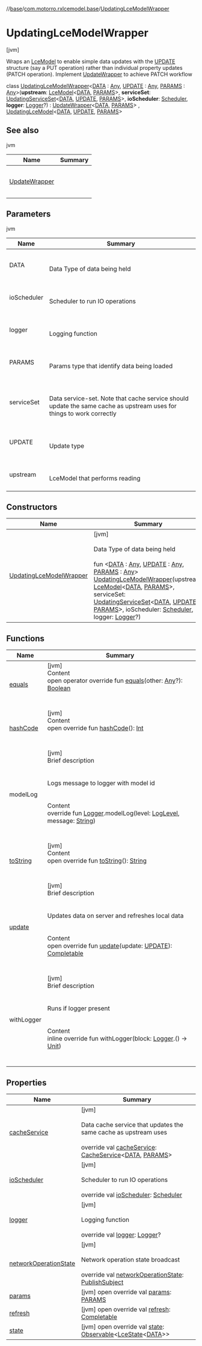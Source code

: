 //[base](../../index.md)/[com.motorro.rxlcemodel.base](../index.md)/[UpdatingLceModelWrapper](index.md)



# UpdatingLceModelWrapper  
 [jvm] 

Wraps an [LceModel](../-lce-model/index.md) to enable simple data updates with the [UPDATE](index.md) structure (say a PUT operation) rather than individual property updates (PATCH operation). Implement [UpdateWrapper](../-update-wrapper/index.md) to achieve PATCH workflow

class [UpdatingLceModelWrapper](index.md)<[DATA](index.md) : [Any](https://kotlinlang.org/api/latest/jvm/stdlib/kotlin/-any/index.html), [UPDATE](index.md) : [Any](https://kotlinlang.org/api/latest/jvm/stdlib/kotlin/-any/index.html), [PARAMS](index.md) : [Any](https://kotlinlang.org/api/latest/jvm/stdlib/kotlin/-any/index.html)>(**upstream**: [LceModel](../-lce-model/index.md)<[DATA](index.md), [PARAMS](index.md)>, **serviceSet**: [UpdatingServiceSet](../../com.motorro.rxlcemodel.base.service/-updating-service-set/index.md)<[DATA](index.md), [UPDATE](index.md), [PARAMS](index.md)>, **ioScheduler**: [Scheduler](http://reactivex.io/RxJava/2.x/javadoc/io/reactivex/Scheduler.html), **logger**: [Logger](../-logger/index.md)?) : [UpdateWrapper](../-update-wrapper/index.md)<[DATA](index.md), [PARAMS](index.md)> , [UpdatingLceModel](../-updating-lce-model/index.md)<[DATA](index.md), [UPDATE](index.md), [PARAMS](index.md)>    


## See also  
  
jvm  
  
|  Name|  Summary| 
|---|---|
| [UpdateWrapper](../-update-wrapper/index.md)| <br><br><br><br>
  


## Parameters  
  
jvm  
  
|  Name|  Summary| 
|---|---|
| DATA| <br><br>Data Type of data being held<br><br>
| ioScheduler| <br><br>Scheduler to run IO operations<br><br>
| logger| <br><br>Logging function<br><br>
| PARAMS| <br><br>Params type that identify data being loaded<br><br>
| serviceSet| <br><br>Data service-set. Note that cache service should update the same cache as upstream uses for things to work correctly<br><br>
| UPDATE| <br><br>Update type<br><br>
| upstream| <br><br>LceModel that performs reading<br><br>
  


## Constructors  
  
|  Name|  Summary| 
|---|---|
| [UpdatingLceModelWrapper](-updating-lce-model-wrapper.md)|  [jvm] <br><br>Data Type of data being held<br><br>fun <[DATA](index.md) : [Any](https://kotlinlang.org/api/latest/jvm/stdlib/kotlin/-any/index.html), [UPDATE](index.md) : [Any](https://kotlinlang.org/api/latest/jvm/stdlib/kotlin/-any/index.html), [PARAMS](index.md) : [Any](https://kotlinlang.org/api/latest/jvm/stdlib/kotlin/-any/index.html)> [UpdatingLceModelWrapper](-updating-lce-model-wrapper.md)(upstream: [LceModel](../-lce-model/index.md)<[DATA](index.md), [PARAMS](index.md)>, serviceSet: [UpdatingServiceSet](../../com.motorro.rxlcemodel.base.service/-updating-service-set/index.md)<[DATA](index.md), [UPDATE](index.md), [PARAMS](index.md)>, ioScheduler: [Scheduler](http://reactivex.io/RxJava/2.x/javadoc/io/reactivex/Scheduler.html), logger: [Logger](../-logger/index.md)?)   <br>


## Functions  
  
|  Name|  Summary| 
|---|---|
| [equals](https://kotlinlang.org/api/latest/jvm/stdlib/kotlin/-any/equals.html)| [jvm]  <br>Content  <br>open operator override fun [equals](https://kotlinlang.org/api/latest/jvm/stdlib/kotlin/-any/equals.html)(other: [Any](https://kotlinlang.org/api/latest/jvm/stdlib/kotlin/-any/index.html)?): [Boolean](https://kotlinlang.org/api/latest/jvm/stdlib/kotlin/-boolean/index.html)  <br><br><br>
| [hashCode](https://kotlinlang.org/api/latest/jvm/stdlib/kotlin/-any/hash-code.html)| [jvm]  <br>Content  <br>open override fun [hashCode](https://kotlinlang.org/api/latest/jvm/stdlib/kotlin/-any/hash-code.html)(): [Int](https://kotlinlang.org/api/latest/jvm/stdlib/kotlin/-int/index.html)  <br><br><br>
| modelLog| [jvm]  <br>Brief description  <br><br><br>Logs message to logger with model id<br><br>  <br>Content  <br>override fun [Logger](../-logger/index.md).modelLog(level: [LogLevel](../-log-level/index.md), message: [String](https://kotlinlang.org/api/latest/jvm/stdlib/kotlin/-string/index.html))  <br><br><br>
| [toString](https://kotlinlang.org/api/latest/jvm/stdlib/kotlin/-any/to-string.html)| [jvm]  <br>Content  <br>open override fun [toString](https://kotlinlang.org/api/latest/jvm/stdlib/kotlin/-any/to-string.html)(): [String](https://kotlinlang.org/api/latest/jvm/stdlib/kotlin/-string/index.html)  <br><br><br>
| [update](update.md)| [jvm]  <br>Brief description  <br><br><br>Updates data on server and refreshes local data<br><br>  <br>Content  <br>open override fun [update](update.md)(update: [UPDATE](index.md)): [Completable](http://reactivex.io/RxJava/2.x/javadoc/io/reactivex/Completable.html)  <br><br><br>
| withLogger| [jvm]  <br>Brief description  <br><br><br>Runs if logger present<br><br>  <br>Content  <br>inline override fun withLogger(block: [Logger](../-logger/index.md).() -> [Unit](https://kotlinlang.org/api/latest/jvm/stdlib/kotlin/-unit/index.html))  <br><br><br>


## Properties  
  
|  Name|  Summary| 
|---|---|
| [cacheService](index.md#com.motorro.rxlcemodel.base/UpdatingLceModelWrapper/cacheService/#/PointingToDeclaration/)|  [jvm] <br><br>Data cache service that updates the same cache as upstream uses<br><br>override val [cacheService](index.md#com.motorro.rxlcemodel.base/UpdatingLceModelWrapper/cacheService/#/PointingToDeclaration/): [CacheService](../../com.motorro.rxlcemodel.base.service/-cache-service/index.md)<[DATA](index.md), [PARAMS](index.md)>   <br>
| [ioScheduler](index.md#com.motorro.rxlcemodel.base/UpdatingLceModelWrapper/ioScheduler/#/PointingToDeclaration/)|  [jvm] <br><br>Scheduler to run IO operations<br><br>override val [ioScheduler](index.md#com.motorro.rxlcemodel.base/UpdatingLceModelWrapper/ioScheduler/#/PointingToDeclaration/): [Scheduler](http://reactivex.io/RxJava/2.x/javadoc/io/reactivex/Scheduler.html)   <br>
| [logger](index.md#com.motorro.rxlcemodel.base/UpdatingLceModelWrapper/logger/#/PointingToDeclaration/)|  [jvm] <br><br>Logging function<br><br>override val [logger](index.md#com.motorro.rxlcemodel.base/UpdatingLceModelWrapper/logger/#/PointingToDeclaration/): [Logger](../-logger/index.md)?   <br>
| [networkOperationState](index.md#com.motorro.rxlcemodel.base/UpdatingLceModelWrapper/networkOperationState/#/PointingToDeclaration/)|  [jvm] <br><br>Network operation state broadcast<br><br>override val [networkOperationState](index.md#com.motorro.rxlcemodel.base/UpdatingLceModelWrapper/networkOperationState/#/PointingToDeclaration/): [PublishSubject](http://reactivex.io/RxJava/2.x/javadoc/io/reactivex/subjects/PublishSubject.html)<UpdateOperationState>   <br>
| [params](index.md#com.motorro.rxlcemodel.base/UpdatingLceModelWrapper/params/#/PointingToDeclaration/)|  [jvm] open override val [params](index.md#com.motorro.rxlcemodel.base/UpdatingLceModelWrapper/params/#/PointingToDeclaration/): [PARAMS](index.md)   <br>
| [refresh](index.md#com.motorro.rxlcemodel.base/UpdatingLceModelWrapper/refresh/#/PointingToDeclaration/)|  [jvm] open override val [refresh](index.md#com.motorro.rxlcemodel.base/UpdatingLceModelWrapper/refresh/#/PointingToDeclaration/): [Completable](http://reactivex.io/RxJava/2.x/javadoc/io/reactivex/Completable.html)   <br>
| [state](index.md#com.motorro.rxlcemodel.base/UpdatingLceModelWrapper/state/#/PointingToDeclaration/)|  [jvm] open override val [state](index.md#com.motorro.rxlcemodel.base/UpdatingLceModelWrapper/state/#/PointingToDeclaration/): [Observable](http://reactivex.io/RxJava/2.x/javadoc/io/reactivex/Observable.html)<[LceState](../-lce-state/index.md)<[DATA](index.md)>>   <br>

